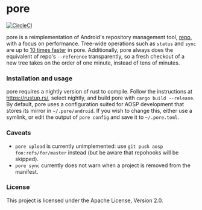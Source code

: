 pore
========

[![CircleCI](https://circleci.com/gh/jmgao/dhc.svg?style=svg)](https://circleci.com/gh/jmgao/dhc)

pore is a reimplementation of Android's repository management tool, [repo](https://gerrit.googlesource.com/git-repo/),
with a focus on performance. Tree-wide operations such as `status` and `sync` are up to [10 times faster](https://asciinema.org/a/2kSTE803umfAQQR9SR7GP8rCc) in pore. Additionally, pore always does the equivalent of repo's `--reference` transparently, so
a fresh checkout of a new tree takes on the order of one minute, instead of tens of minutes.

### Installation and usage

pore requires a nightly version of rust to compile. Follow the instructions at https://rustup.rs/, select nightly, and
build pore with `cargo build --release`. By default, pore uses a configuration suited for AOSP development that stores
its mirror in `~/.pore/android`. If you wish to change this, either use a symlink, or edit the output of `pore config`
and save it to `~/.pore.toml`.

### Caveats

* `pore upload` is currently unimplemented: use `git push aosp foo:refs/for/master` instead (but be aware that repohooks
  will be skipped).
* `pore sync` currently does not warn when a project is removed from the manifest.

### License

This project is licensed under the Apache License, Version 2.0.
